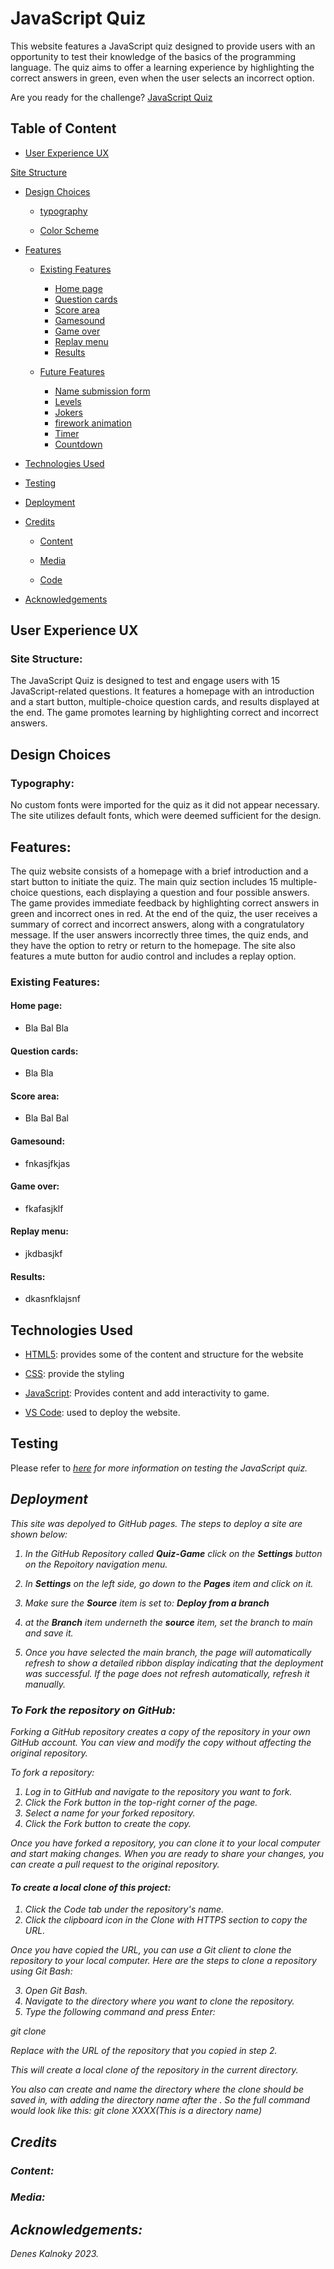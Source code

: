 # JavaScript Quiz


This website features a JavaScript quiz designed to provide users with an opportunity to test their knowledge of the basics of the programming language. The quiz aims to offer a learning experience by highlighting the correct answers in green, even when the user selects an incorrect option.

Are you ready for the challenge? <a href="https://dfcmk.github.io/Quiz-Game/">JavaScript Quiz</a>

## Table of Content

- <a href="#user-experience-ux">User Experience UX</a>

 [Site Structure](#site-structure)
  
- <a href="#design-choices">Design Choices</a>

  - [typography](#typography)

  - [Color Scheme](#color-scheme)

- <a href="#features">Features</a>
  - <a href="#features">Existing Features</a>
    - [Home page](#home-page)
    - [Question cards](#question-cards)
    - [Score area](#score-area)
    - [Gamesound](#game-sound)
    - [Game over](#game-over)
    - [Replay menu](#historical-places)
    - [Results](#fun-places)

  - <a href="#features">Future Features</a>
    - [Name submission form](#name-submission-form)
    - [Levels](#levels)
    - [Jokers](#jokers)
    - [firework animation](#firework-animation)
    - [Timer](#timer)
    - [Countdown](#countdown)

- <a href="#technologies-used">Technologies Used</a>

- [Testing](#testing)

- [Deployment](#deployment)

- [Credits](#credits)

  - [Content](#content)
  
  - [Media](#media)
  
  - [Code](#code)
  
- [Acknowledgements](#acknowledgements)

<a class="heading-link" href="#user-experience-ux"></a>

<a class="heading-link" href="#user-experience-ux"></a>
## User Experience UX


### Site Structure:

The JavaScript Quiz is designed to test and engage users with 15 JavaScript-related questions. It features a homepage with an introduction and a start button, multiple-choice question cards, and results displayed at the end. The game promotes learning by highlighting correct and incorrect answers.


<a class="heading-link" href="#design-choices"></a>
## Design Choices

### Typography:

No custom fonts were imported for the quiz as it did not appear necessary. The site utilizes default fonts, which were deemed sufficient for the design.

## Features:

The quiz website consists of a homepage with a brief introduction and a start button to initiate the quiz. The main quiz section includes 15 multiple-choice questions, each displaying a question and four possible answers. The game provides immediate feedback by highlighting correct answers in green and incorrect ones in red. At the end of the quiz, the user receives a summary of correct and incorrect answers, along with a congratulatory message. If the user answers incorrectly three times, the quiz ends, and they have the option to retry or return to the homepage. The site also features a mute button for audio control and includes a replay option.

### Existing Features:
  #### Home page:
  - Bla Bal Bla

  #### Question cards: 
  - Bla Bla

  #### Score area: 
  - Bla Bal Bal

  #### Gamesound: 
  - fnkasjfkjas
  
  #### Game over:
  - fkafasjklf 

  #### Replay menu: 
  - jkdbasjkf

  #### Results:
  - dkasnfklajsnf



## Technologies Used

- [HTML5](#html5): provides some of the content and structure for the website

- [CSS](#css): provide the styling

- [JavaScript](#javascript): Provides content and add interactivity to game.

- [VS Code](vs-code): used to deploy the website.

## Testing

Please refer to <a href="coming.soon"><em>here<em></a> for more information on testing the JavaScript quiz.

## Deployment 

This site was depolyed to GitHub pages. The steps to deploy a site are shown below:

1. In the GitHub Repository called <b>Quiz-Game</b> click on the <b>Settings</b> button on the Repoitory navigation menu.

2. In <b>Settings</b> on the left side, go down to the <b>Pages</b> item and click on it.

3. Make sure the <b>Source</b> item is set to: <b>Deploy from a branch</b>

4. at the <b>Branch</b> item underneth the <b>source</b> item, set the branch to main and save it.

5. Once you have selected the main branch, the page will automatically refresh to show a detailed ribbon display indicating that the deployment was successful. If the page does not refresh automatically, refresh it manually.
<!--
![Screenshoot from Github deployment](./assets/images/guthub-deployment.png "GitHub depoloyment")

To get to the live link of the GitHub repository - click here: <a href="https://github.com/DFCMK/Budapest">https://github.com/DFCMK/Budapest</a>
-->


### To Fork the repository on GitHub:

Forking a GitHub repository creates a copy of the repository in your own GitHub account. You can view and modify the copy without affecting the original repository.

To fork a repository:

1. Log in to GitHub and navigate to the repository you want to fork.
2. Click the Fork button in the top-right corner of the page.
3. Select a name for your forked repository.
4. Click the Fork button to create the copy.

Once you have forked a repository, you can clone it to your local computer and start making changes. When you are ready to share your changes, you can create a pull request to the original repository.
<!--
![Screenshoot from Github deployment](./assets/images/forking.png "GitHub depoloyment")
-->
#### To create a local clone of this project:

1. Click the Code tab under the repository's name.
2. Click the clipboard icon in the Clone with HTTPS section to copy the URL.
<!--
![Screenshoot from Github deployment](./assets/images/git-clone.png "GitHub depoloyment")
-->
Once you have copied the URL, you can use a Git client to clone the repository to your local computer.
Here are the steps to clone a repository using Git Bash:

3. Open Git Bash.
4. Navigate to the directory where you want to clone the repository.
5. Type the following command and press Enter:

git clone <URL>

Replace <URL> with the URL of the repository that you copied in step 2.

This will create a local clone of the repository in the current directory.

You also can create and name the directory where the clone should be saved in, with adding the directory name after the <URL>. So the full command would look like this: git clone <URl> XXXX(This is a directory name)

## Credits

  ### Content:

     

   ### Media:



   ## Acknowledgements:



Denes Kalnoky 2023.
   



 






















  



 